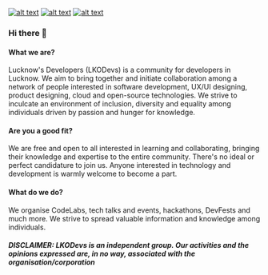 [![alt text][1.1]][1]
[![alt text][2.1]][2]
[![alt text][3.1]][3]


[1.1]: https://img.shields.io/badge/Twitter-1DA1F2?style=for-the-badge&logo=twitter&logoColor=white (Twitter ID)
[2.1]: https://img.shields.io/badge/Instagram-E4405F?style=for-the-badge&logo=instagram&logoColor=white (Instagram ID)
[3.1]: https://img.shields.io/badge/GitHub-100000?style=for-the-badge&logo=github&logoColor=white (Github ID)


[1]: https://twitter.com/LkoDevs?t=WavbI6IEzSOWQpTQUcpBCA&s=31
[2]: https://www.instagram.com/lko_devs/?igshid=YmMyMTA2M2Y%3D
[3]: http://www.github.com/lkodevs

### Hi there 👋


#### What we are?

Lucknow's Developers (LKODevs) is a community for developers in Lucknow. We aim to bring together and initiate collaboration among a network of people interested in software development, UX/UI designing, product designing, cloud and open-source technologies.
We strive to inculcate an environment of inclusion, diversity and equality among individuals driven by passion and hunger for knowledge.

#### Are you a good fit?

We are free and open to all interested in learning and collaborating, bringing their knowledge and expertise to the entire community. There's no ideal or perfect candidature to join us. Anyone interested in technology and development is warmly welcome to become a part.

#### What do we do?

We organise CodeLabs, tech talks and events, hackathons, DevFests and much more. We strive to spread valuable information and knowledge among individuals.

##### DISCLAIMER: LKODevs is an independent group. Our activities and the opinions expressed are, in no way, associated with the organisation/corporation
